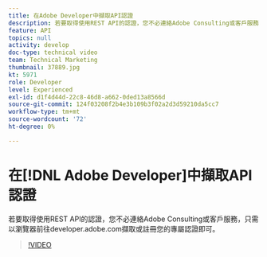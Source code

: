 ```yaml
---
title: 在Adobe Developer中擷取API認證
description: 若要取得使用REST API的認證，您不必連絡Adobe Consulting或客戶服務，只需以瀏覽器前往developer.adobe.com擷取或註冊您的專屬認證即可。
feature: API
topics: null
activity: develop
doc-type: technical video
team: Technical Marketing
thumbnail: 37889.jpg
kt: 5971
role: Developer
level: Experienced
exl-id: d1f4d44d-22c8-46d8-a662-0ded13a8566d
source-git-commit: 124f03208f2b4e3b109b3f02a2d3d59210da5cc7
workflow-type: tm+mt
source-wordcount: '72'
ht-degree: 0%

---
```


# 在[!DNL Adobe Developer]中擷取API認證

若要取得使用REST API的認證，您不必連絡Adobe Consulting或客戶服務，只需以瀏覽器前往developer.adobe.com擷取或註冊您的專屬認證即可。

>[!VIDEO](https://video.tv.adobe.com/v/37889/?quality=12&learn=on)
